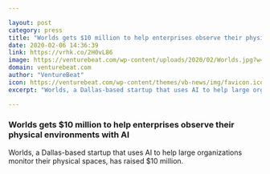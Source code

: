 ```yaml
---

layout: post
category: press
title: "Worlds gets $10 million to help enterprises observe their physical environments with AI"
date: 2020-02-06 14:36:39
link: https://vrhk.co/2H0vL86
image: https://venturebeat.com/wp-content/uploads/2020/02/Worlds.jpg?w=1200&strip=all
domain: venturebeat.com
author: "VentureBeat"
icon: https://venturebeat.com/wp-content/themes/vb-news/img/favicon.ico
excerpt: "Worlds, a Dallas-based startup that uses AI to help large organizations monitor their physical spaces, has raised $10 million."

---
```


### Worlds gets $10 million to help enterprises observe their physical environments with AI

Worlds, a Dallas-based startup that uses AI to help large organizations monitor their physical spaces, has raised $10 million.